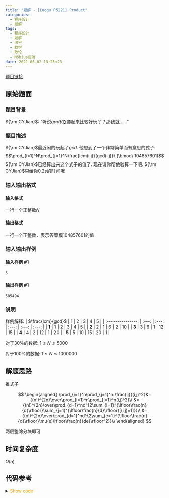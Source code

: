 ```yaml
---
title: "题解 - [Luogu P5221] Product"
categories:
  - 程序设计
  - 题解
tags:
  - 程序设计
  - 题解
  - 洛谷
  - 数学
  - 数论
  - Möbius反演
date: 2021-06-02 13:25:23
---
```


[题目链接](https://www.luogu.com.cn/problem/P5221)

<!-- more -->

## 原始题面

### 题目背景

${\rm CYJian}$: "听说$gcd$和$\sum$套起来比较好玩？？那我就......"

### 题目描述

${\rm CYJian}$最近闲的玩起了$gcd$. 他想到了一个非常简单而有意思的式子:
$$\prod_{i=1}^N\prod_{j=1}^N\frac{lcm(i,j)}{gcd(i,j)}\ (\bmod\ 104857601)$$
${\rm CYJian}$已经算出来这个式子的值了. 现在请你帮他验算一下吧. ${\rm CYJian}$只给你$0.2s$的时间哦

### 输入输出格式

#### 输入格式

一行一个正整数$N$

#### 输出格式

一行一个正整数，表示答案模$104857601$的值

### 输入输出样例

#### 输入样例 #1

```input1
5
```

#### 输出样例 #1

```output1
585494
```

### 说明

样例解释:
| $\frac{lcm}{gcd}$ | 1 | 2 | 3 | 4 | 5 |
| :---------------: | :---: | :---: | :---: | :---: | :---: |
| **1** | 1 | 2 | 3 | 4 | 5 |
| **2** | 2 | 1 | 6 | 2 | 10 |
| **3** | 3 | 6 | 1 | 12 | 15 |
| **4** | 4 | 2 | 12 | 1 | 20 |
| **5** | 5 | 10 | 15 | 20 | 1 |

对于$30\%$的数据: $1 \leq N \leq 5000$

对于$100\%$的数据: $1 \leq N \leq 1000000$

## 解题思路

推式子

$$
\begin{aligned}
  \prod_{i=1}^n\prod_{j=1}^n \frac{ij}{(i,j)^2}&={(n!)^{2n}\over\prod_{i=1}^n\prod_{j=1}^n(i,j)^2}\\
  &={(n!)^{2n}\over\prod_{d=1}^nd^{2\sum_{i=1}^{\lfloor\frac{n}{d}\rfloor}\sum_{j=1}^{\lfloor\frac{n}{d}\rfloor}[(i,j)=1]}}\\
  &={(n!)^{2n}\over\prod_{d=1}^nd^{2\sum_{e=1}^{\lfloor\frac{n}{d}\rfloor}\mu(e)\lfloor\frac{n}{de}\rfloor^2}}\\
\end{aligned}
$$

两层整除分块即可

## 时间复杂度

$O(n)$

## 代码参考

<details>
<summary><font color='orange'>Show code</font></summary>

{% icodeweb cpa title:Luogu_5221 lang:cpp Luogu/5221/0.cpp %}

</details>
